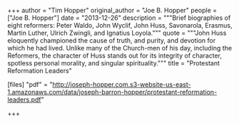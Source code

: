 +++
author = "Tim Hopper"
original_author = "Joe B. Hopper"
people = ["Joe B. Hopper"]
date = "2013-12-26"
description = """Brief biographies of eight reformers: Peter Waldo, John Wyclif, John Huss, Savonarola, Erasmus, Martin Luther, Ulrich Zwingli, and Ignatius Loyola."""
quote = """John Huss eloquently championed the cause of truth, and purity, and devotion for which he had lived. Unlike many of the Church-men of his day, including the Reformers, the character of Huss stands out for its integrity of character, spotless personal morality, and singular spirituality."""
title = "Protestant Reformation Leaders"

[files]
"pdf" = "http://joseph-hopper.com.s3-website-us-east-1.amazonaws.com/data/joseph-barron-hopper/protestant-reformation-leaders.pdf"

+++
